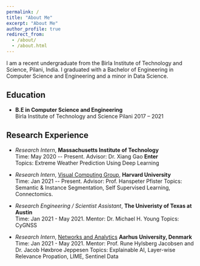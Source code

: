```yaml
---
permalink: /
title: "About Me"
excerpt: "About Me"
author_profile: true
redirect_from: 
  - /about/
  - /about.html
---
```


I am a recent undergraduate from the Birla Institute of Technology and Science, Pilani, India. I graduated with a Bachelor of Engineering in Computer Science and Engineering and a minor in Data Science.


## Education
* **B.E in Computer Science and Engineering**  
Birla Institute of Technology and Science Pilani 2017 – 2021


## Research Experience
* *Research Intern*, **Massachusetts Institute of Technology**  
Time: May 2020 -- Present. Advisor: Dr. Xiang Gao **Enter**  
Topics: Extreme Weather Prediction Using Deep Learning

* *Research Intern*, [Visual Computing Group](https://vcg.seas.harvard.edu), **Harvard University**  
Time: Jan 2021 -- Present. 
Advisor: Prof. Hanspeter Pfister
Topics: Semantic & Instance Segmentation, Self Supervised Learning, Connectomics.

* *Research Engineering / Scientist Assistant*, **The Univeristy of Texas at Austin**  
Time: Jan 2021 - May 2021. Mentor: Dr. Michael H. Young
Topics: CyGNSS

* *Research Intern*, [Networks and Analytics](https://ece.au.dk/en/research/key-areas-in-research-and-development/communication-control-and-automation/networks-and-analytics/people/) **Aarhus University, Denmark**  
Time: Jan 2021 - May 2021. 
Mentor: Prof. Rune Hylsberg Jacobsen and Dr. Jacob Høxbroe Jeppesen
Topics: Explainable AI, Layer-wise Relevance Propation, LIME, Sentinel Data

